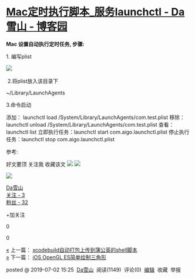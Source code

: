 # [Mac定时执行脚本_服务launchctl - Da雪山 - 博客园](https://www.cnblogs.com/daxueshan/p/11120947.html)

**Mac 设置自动执行定时任务, 步骤:**

1\. 编写plist

![](https://img2018.cnblogs.com/blog/855712/201907/855712-20190702152108307-1351297736.png) 

 2.将plist放入该目录下

~/Library/LaunchAgents 

3.命令启动

添加： launchctl load /System/Library/LaunchAgents/com.test.plist
移除： launchctl unload /System/Library/LaunchAgents/com.test.plist
查看： launchctl list 
立即执行任务：launchctl start  com.aigo.launchctl.plist
停止执行任务：launchctl stop   com.aigo.launchctl.plist

参考:

好文要顶 关注我 收藏该文 ![](https://common.cnblogs.com/images/icon_weibo_24.png) ![](https://common.cnblogs.com/images/wechat.png)

[![](https://pic.cnblogs.com/face/855712/20151211173116.png)](https://home.cnblogs.com/u/daxueshan/)

[Da雪山](https://home.cnblogs.com/u/daxueshan/)  
[关注 - 3](https://home.cnblogs.com/u/daxueshan/followees/)  
[粉丝 - 32](https://home.cnblogs.com/u/daxueshan/followers/)

+加关注

0

0

[«](https://www.cnblogs.com/daxueshan/p/11116475.html) 上一篇： [xcodebuild自动打包上传到蒲公英的shell脚本](https://www.cnblogs.com/daxueshan/p/11116475.html "发布于 2019-07-01 20:14")  
[»](https://www.cnblogs.com/daxueshan/p/11131239.html) 下一篇： [iOS OpenGL ES简单绘制三角形](https://www.cnblogs.com/daxueshan/p/11131239.html "发布于 2019-07-04 11:13")

posted @ 2019-07-02 15:25  [Da雪山](https://www.cnblogs.com/daxueshan/)  阅读(1149)  评论(0)  [编辑](https://i.cnblogs.com/EditPosts.aspx?postid=11120947)  收藏  举报
